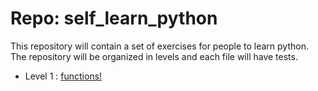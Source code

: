 # Repo: self_learn_python
This repository will contain a set of exercises for people to learn python. The repository will be organized in levels and each file will have tests.

* Level 1 : [functions!](level_1/README.md)
